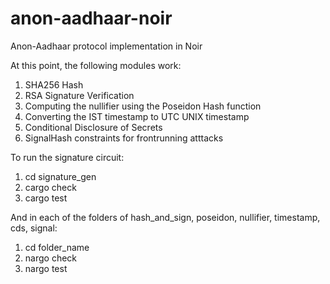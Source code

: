 # anon-aadhaar-noir
Anon-Aadhaar protocol implementation in Noir

At this point, the following modules work: 

1. SHA256 Hash
2. RSA Signature Verification
3. Computing the nullifier using the Poseidon Hash function
4. Converting the IST timestamp to UTC UNIX timestamp
5. Conditional Disclosure of Secrets
6. SignalHash constraints for frontrunning atttacks

To run the signature circuit:

1. cd signature_gen
2. cargo check
3. cargo test

And in each of the folders of hash_and_sign, poseidon, nullifier, timestamp, cds, signal:

1. cd folder_name
2. nargo check
3. nargo test
